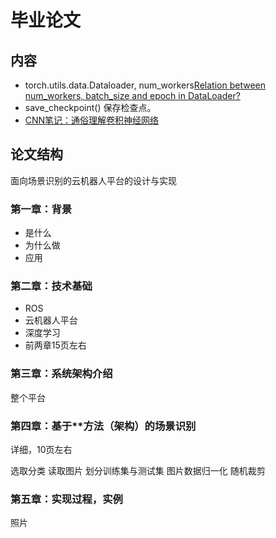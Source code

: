 # 毕业论文
## 内容
* torch.utils.data.Dataloader, num_workers[Relation between num_workers, batch_size and epoch in DataLoader?](https://discuss.pytorch.org/t/relation-between-num-workers-batch-size-and-epoch-in-dataloader/18201)
* save_checkpoint() 保存检查点。
* [CNN笔记：通俗理解卷积神经网络](https://blog.csdn.net/v_july_v/article/details/51812459)
## 论文结构
面向场景识别的云机器人平台的设计与实现
### 第一章：背景
* 是什么
* 为什么做
* 应用
### 第二章：技术基础
* ROS
* 云机器人平台
* 深度学习
* 前两章15页左右
### 第三章：系统架构介绍
整个平台
### 第四章：基于**方法（架构）的场景识别
详细，10页左右

选取分类 读取图片 划分训练集与测试集 图片数据归一化  随机裁剪 
### 第五章：实现过程，实例
照片

